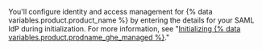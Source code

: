 You'll configure identity and access management for {% data variables.product.product_name %} by entering the details for your SAML IdP during initialization. For more information, see "[Initializing {% data variables.product.prodname_ghe_managed %}](/admin/configuration/initializing-github-ae#connecting-your-idp-to-your-enterprise)."
